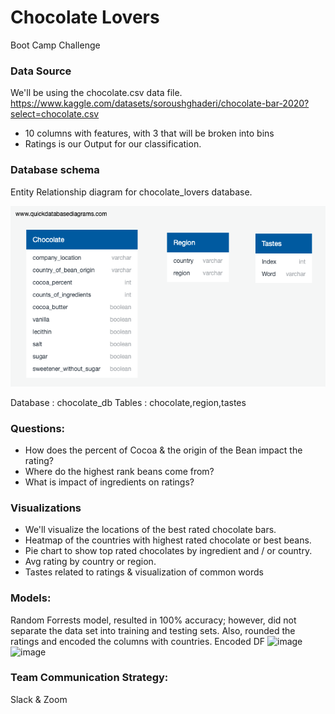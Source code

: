 # Chocolate Lovers
Boot Camp Challenge

### Data Source
We'll be using the chocolate.csv data file.
https://www.kaggle.com/datasets/soroushghaderi/chocolate-bar-2020?select=chocolate.csv
* 10 columns with features, with 3 that will be broken into bins
* Ratings is our Output for our classification.

### Database schema

Entity Relationship diagram for chocolate_lovers database. 

![main](resources/chocolate_lovers.png)

Database : chocolate_db
Tables : chocolate,region,tastes



### Questions:
* How does the percent of Cocoa & the origin of the Bean impact the rating?
* Where do the highest rank beans come from?
* What is impact of ingredients on ratings?

### Visualizations
* We'll visualize the locations of the best rated chocolate bars.
* Heatmap of the countries with highest rated chocolate or best beans.
* Pie chart to show top rated chocolates by ingredient and / or country.
* Avg rating by country or region.
* Tastes related to ratings & visualization of common words

### Models:
Random Forrests model, resulted in 100% accuracy; however, did not separate the data set into training and testing sets. Also, rounded the ratings and encoded the columns with countries. 
Encoded DF
![image](https://user-images.githubusercontent.com/96098938/168457617-f5788bbd-b3d8-43a0-a168-a56abd86c9c6.png)
![image](https://user-images.githubusercontent.com/96098938/168457641-70682550-7c8b-471c-987e-42f384db6a73.png)


### Team Communication Strategy:
Slack & Zoom
